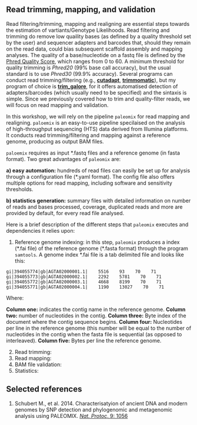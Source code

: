 ## Read trimming, mapping, and validation

Read filtering/trimming, mapping and realigning are essential steps towards the estimation of vartiants/Genotype Likelihoods. 
Read filtering and trimming do remove low quaility bases (as defined by a quality threshold set by the user) and sequencer adapters and barcodes that, should they remain on the read data, could bias subsequent scaffold assembly and mapping analyses. The quality of a base/nucleotide on a fastq file is defined by the [Phred Quality Score](https://en.wikipedia.org/wiki/Phred_quality_score), which ranges from 0 to 60. A minimum threshold for quality trimming is _Phred20_ (99% base call accuracy), but the usual standard is to use _Phred30_ (99.9% accuracy). Several programs can conduct read trimming/filtering (e.g., [**cutadapt**](https://cutadapt.readthedocs.io/en/stable/), [**trimmomatic**](http://www.usadellab.org/cms/?page=trimmomatic)), but my program of choice is [**trim_galore**](https://github.com/FelixKrueger/TrimGalore), for it offers automatised detection of adapters/barcodes (which usually need to be specified) and the sintaxis is simple. Since we previously covered how to trim and quality-filter reads, we will focus on read mapping and validation.
  
In this workshop, we will rely on the pipeline `paleomix` for read mapping and realigning. `paloemix` is an easy-to-use pipeline specilaised on the analysis of high-throughput sequencing (HTS) data derived from Illumina platforms. It conducts read trimming/filtering and mapping against a reference genome, producing as output BAM files. 

`paloemix` requires as input \*.fastq files and a reference genome (in fasta format). Two great advantages of `paleomix` are:

**a) easy automation:** hundreds of read files can easily be set up for analysis through a configuration file (*.yaml format). The config file also offers multiple options for read mapping, including software and sensitivity thresholds. 

**b) statistics generation:** summary files with detailed information on number of reads and bases processed, coverage, duplicated reads and more are provided by default, for every read file analysed.

Here is a brief description of the different steps that `paleomix` executes and dependencies it relies upon:

1. Reference genome indexing: in this step, `paleomix` produces a index (\*.fai file) of the reference genome (\*.fasta format) through the program `samtools`. A genome index \*.fai file is a tab delimited file and looks like this:

```
gi|394055774|gb|AGTA02000001.1|    5516    93    70    71
gi|394055773|gb|AGTA02000002.1|    2292    5781    70    71
gi|394055772|gb|AGTA02000003.1|    4668    8199    70    71
gi|394055771|gb|AGTA02000004.1|    1190    13027    70    71
```

Where:

**Column one:** indicates the contig name in the reference genome.
**Column two:** number of nucleotides in the contig.
**Column three:** Byte index of the document where the contig sequence begins.
**Column four:** Nucleotides per line in the reference genome (this number will be equal to the number of nucleotides in the contig when the fasta file is sequential (as opposed to interleaved).
**Column five:** Bytes per line the reference genome.

2. Read trimming:
3. Read mapping:
4. BAM file validation:
5. Statistics:

## Selected references
1. Schubert M., et al. 2014. Characterisatyion of ancient DNA and modern genomes by SNP detection and phylogenomic and metagenomic analysis using PALEOMIX. [_Nat. Protoc_. 9: 1056](https://pubmed.ncbi.nlm.nih.gov/24722405/) 
